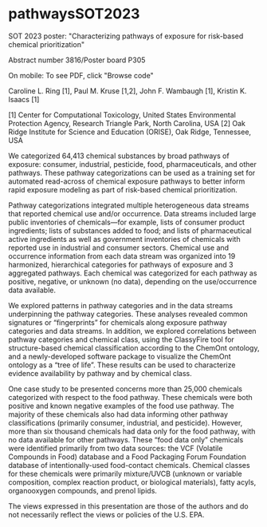 # pathwaysSOT2023
SOT 2023 poster: "Characterizing pathways of exposure for risk-based chemical prioritization"

Abstract number 3816/Poster board P305

On mobile: To see PDF, click "Browse code"

Caroline L. Ring [1], Paul M. Kruse [1,2], John F. Wambaugh [1], Kristin K. Isaacs [1]

[1] Center for Computational Toxicology, United States Environmental Protection Agency, Research Triangle Park, North Carolina, USA
[2] Oak Ridge Institute for Science and Education (ORISE), Oak Ridge, Tennessee, USA

We categorized 64,413 chemical substances by broad pathways of exposure: consumer, industrial, pesticide, food, pharmaceuticals, and other pathways.  These pathway categorizations can be used as a training set for automated read-across of chemical exposure pathways to better inform rapid exposure modeling as part of risk-based chemical prioritization.

Pathway categorizations integrated multiple heterogeneous data streams that reported chemical use and/or occurrence. Data streams included large public inventories of chemicals—for example, lists of consumer product ingredients; lists of substances added to food; and lists of pharmaceutical active ingredients as well as government inventories of chemicals with reported use in industrial and consumer sectors. Chemical use and occurrence information from each data stream was organized into 19 harmonized, hierarchical categories for pathways of exposure and 3 aggregated pathways. Each chemical was categorized for each pathway as positive, negative, or unknown (no data), depending on the use/occurrence data available. 

We explored patterns in pathway categories and in the data streams underpinning the pathway categories. These analyses revealed common signatures or “fingerprints” for chemicals along exposure pathway categories and data streams. In addition, we explored correlations between pathway categories and chemical class, using the ClassyFire tool for structure-based chemical classification according to the ChemOnt ontology, and a newly-developed software package to visualize the ChemOnt ontology as a “tree of life”. These results can be used to characterize evidence availability by pathway and by chemical class.

One case study to be presented concerns more than 25,000 chemicals categorized with respect to the food pathway. These chemicals were both positive and known negative examples of the food use pathway. The majority of these chemicals also had data informing other pathway classifications (primarily consumer, industrial, and pesticide). However, more than six thousand chemicals had data only for the food pathway, with no data available for other pathways. These “food data only” chemicals were identified primarily from two data sources: the VCF (Volatile Compounds in Food) database and a Food Packaging Forum Foundation database of intentionally-used food-contact chemicals. Chemical classes for these chemicals were primarily mixture/UVCB (unknown or variable composition, complex reaction product, or biological materials), fatty acyls, organooxygen compounds, and prenol lipids. 

The views expressed in this presentation are those of the authors and do not necessarily reflect the views or policies of the U.S. EPA.
